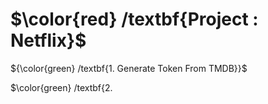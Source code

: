 # $\color{red} /textbf{Project : Netflix}$

${\color{green} /textbf{1. Generate Token From TMDB}}$

$\color{green} /textbf{2. 
